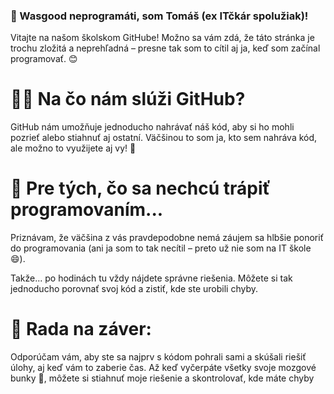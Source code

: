 ### 👋 Wasgood neprogramáti, som Tomáš (ex ITčkár spolužiak)!
Vitajte na našom školskom GitHube! Možno sa vám zdá, že táto stránka je trochu zložitá a neprehľadná – presne tak som to cítil aj ja, keď som začínal programovať. 😊

# 🧑‍💻 Na čo nám slúži GitHub?
GitHub nám umožňuje jednoducho nahrávať náš kód, aby si ho mohli pozrieť alebo stiahnuť aj ostatní. Väčšinou to som ja, kto sem nahráva kód, ale možno to využijete aj vy! 🙌

# 📌 Pre tých, čo sa nechcú trápiť programovaním...
Priznávam, že väčšina z vás pravdepodobne nemá záujem sa hlbšie ponoriť do programovania (ani ja som to tak necítil – preto už nie som na IT škole 😄).

Takže... po hodinách tu vždy nájdete správne riešenia. Môžete si tak jednoducho porovnať svoj kód a zistiť, kde ste urobili chyby.

# 🤔 Rada na záver:
Odporúčam vám, aby ste sa najprv s kódom pohrali sami a skúšali riešiť úlohy, aj keď vám to zaberie čas. Až keď vyčerpáte všetky svoje mozgové bunky 🧠, môžete si stiahnuť moje riešenie a skontrolovať, kde máte chyby
